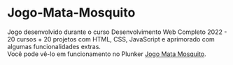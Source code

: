 # Jogo-Mata-Mosquito
Jogo desenvolvido durante o curso Desenvolvimento Web Completo 2022 - 20 cursos + 20 projetos com HTML, CSS, JavaScript e aprimorado com algumas funcionalidades extras.<br>
Você pode vê-lo em funcionamento no Plunker [Jogo Mata Mosquito](https://plnkr.co/plunk/kIIxROtz0PBNnrDq).
